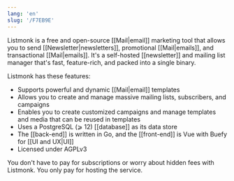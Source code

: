 ```yaml
---
lang: 'en'
slug: '/F7EB9E'
---
```


Listmonk is a free and open-source [[Mail|email]] marketing tool that allows you to send [[Newsletter|newsletters]], promotional [[Mail|emails]], and transactional [[Mail|emails]]. It's a self-hosted [[newsletter]] and mailing list manager that's fast, feature-rich, and packed into a single binary.

Listmonk has these features:

- Supports powerful and dynamic [[Mail|email]] templates
- Allows you to create and manage massive mailing lists, subscribers, and campaigns
- Enables you to create customized campaigns and manage templates and media that can be reused in templates
- Uses a PostgreSQL (⩾ 12) [[database]] as its data store
- The [[back-end]] is written in Go, and the [[front-end]] is Vue with Buefy for [[UI and UX|UI]]
- Licensed under AGPLv3

You don't have to pay for subscriptions or worry about hidden fees with Listmonk. You only pay for hosting the service.
